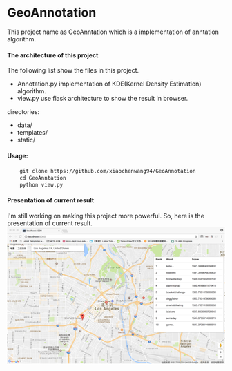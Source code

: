 # GeoAnnotation
This project name as GeoAnntation which is a implementation of anntation algorithm.

#### The architecture of this project
The following list show the files in this project.
* Annotation.py implementation of KDE(Kernel Density Estimation) algorithm.
* view.py use flask architecture to show the result in browser.

directories:
* data/ 
* templates/
* static/

#### Usage:
		git clone https://github.com/xiaochenwang94/GeoAnnotation
		cd GeoAnntation
		python view.py

#### Presentation of current result
I'm still working on making this project more powerful. So, here is the presentation of current result.
![image](https://github.com/xiaochenwang94/GeoAnnotation/blob/master/img/annotation.png)